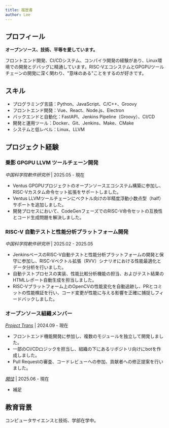 ```yaml
---
title: 履歴書
author: Lee
---
```


## プロフィール

**オープンソース、技術、平等を愛しています。**

フロントエンド開発、CI/CDシステム、コンパイラ開発の経験があり、Linux環境での開発とデバッグに精通しています。RISC-VエコシステムとGPGPUツールチェーンの開発に深く関わり、"意味のある"ことをするのが好きです。

## スキル

- プログラミング言語：Python、JavaScript、C/C++、Groovy
- フロントエンド開発：Vue、React、Node.js、Electron
- バックエンドと自動化：FastAPI、Jenkins Pipeline（Groovy）、CI/CD
- 開発と運用ツール：Docker、Git、Jenkins、Make、CMake
- システムと低レベル：Linux、LLVM

## プロジェクト経験

### 乗影 GPGPU LLVM ツールチェーン開発

_中国科学院軟件研究所_ | 2025.05 - 現在

- Ventus GPGPUプロジェクトのオープンソースエコシステム構築に参加し、RISC-Vカスタム命令セット拡張をサポートしました。
- Ventus LLVMツールチェーンにベクトル向けの半精度浮動小数点型（half）サポートを追加しました。
- 開発プロセスにおいて、CodeGenフェーズでのRISC-V命令セットの互換性とコード生成問題を解決しました。

### RISC-V 自動テストと性能分析プラットフォーム開発

_中国科学院軟件研究所_ | 2025.02 - 2025.05

- JenkinsベースのRISC-V自動テストと性能分析プラットフォームの開発と保守に参加し、RISC-Vベクトル拡張（RVV）シナリオにおける性能最適化とデータ分析を行いました。
- 自動テストプロセスの実装、性能比較分析機能の担当、およびテスト結果のHTMLレポート自動生成を担当しました。
- RISC-Vプラットフォーム上のOpenCVの性能変化を自動追跡し、PRとコミットの性能検証を行い、コード変更が性能に与える影響を正確に捕捉しフィードバックしました。

### オープンソース組織メンバー

_[Project Trans](https://github.com/project-trans)_ | 2024.09 - 現在

- フロントエンド機能開発に参加し、複数のモジュールを独立して開発しました。
- 一部のCI/CDロジックを担当し、組織の下にあるリポジトリ向けにbotを作成しました。
- Pull Requestの審査、コードレビューへの参加、貢献者への修正提案を行いました。

_[開往](https://github.com/travellings-link/travellings)_ | 2025.06 - 現在

- 補足

## 教育背景

コンピュータサイエンスと技術、学部在学中。

<!-- 其他不重要的经历，仅作记录。 -->

<!-- ### 小米社区 PK 台板块主持人

_小米社区_ | 2021.08 - 2023.12

- 累计创作内容 470+ 篇，累计互动量 122w+，平均互动量 2600+，单帖最高互动量达 2.8w+，多次打造爆款内容。
-->
